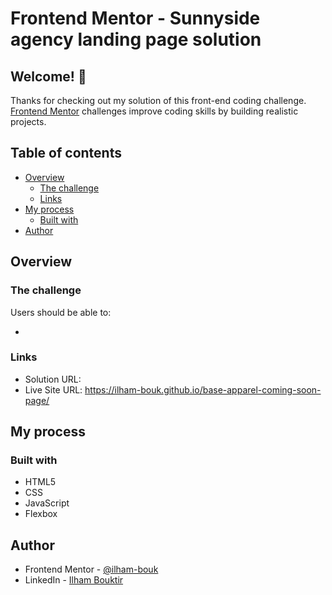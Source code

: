 # Frontend Mentor - Sunnyside agency landing page solution

## Welcome! 👋

Thanks for checking out my solution of this front-end coding challenge.<br>
[Frontend Mentor](https://www.frontendmentor.io) challenges improve coding skills by building realistic projects.

## Table of contents

- [Overview](#overview)
  - [The challenge](#the-challenge)
  - [Links](#links)
- [My process](#my-process)
  - [Built with](#built-with)
- [Author](#author)

## Overview

### The challenge

Users should be able to:

- 

### Links

- Solution URL: 
- Live Site URL: https://ilham-bouk.github.io/base-apparel-coming-soon-page/

## My process

### Built with

- HTML5
- CSS
- JavaScript
- Flexbox

## Author

- Frontend Mentor - [@ilham-bouk](https://www.frontendmentor.io/profile/ilham-bouk)
- LinkedIn - [Ilham Bouktir](https://www.linkedin.com/in/ilham-bouktir-0b266b31b) 
